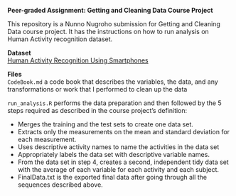 **Peer-graded Assignment: Getting and Cleaning Data Course Project**

This repository is a Nunno Nugroho submission for Getting and Cleaning Data course project. It has the instructions on how to run analysis on Human Activity recognition dataset.

**Dataset** <br>
[Human Activity Recognition Using Smartphones](http://archive.ics.uci.edu/ml/datasets/Human+Activity+Recognition+Using+Smartphones)

**Files** <br>
`CodeBook.md` a code book that describes the variables, the data, and any transformations or work that I performed to clean up the data

`run_analysis.R` performs the data preparation and then followed by the 5 steps required as described in the course project’s definition:
* Merges the training and the test sets to create one data set.
* Extracts only the measurements on the mean and standard deviation for each measurement.
* Uses descriptive activity names to name the activities in the data set
* Appropriately labels the data set with descriptive variable names.
* From the data set in step 4, creates a second, independent tidy data set with the average of each variable for each activity and each subject.
* FinalData.txt is the exported final data after going through all the sequences described above.
